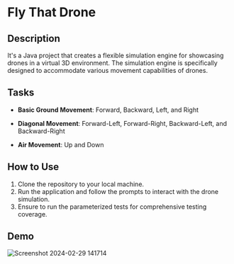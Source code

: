 # Fly That Drone

## Description

It's a Java project that creates a flexible simulation engine for showcasing drones in a virtual 3D environment. The simulation engine is specifically designed to accommodate various movement capabilities of drones.

## Tasks

- **Basic Ground Movement**: Forward, Backward, Left, and Right

- **Diagonal Movement**:  Forward-Left, Forward-Right, Backward-Left, and Backward-Right

- **Air Movement**: Up and Down


## How to Use

1. Clone the repository to your local machine.
2. Run the application and follow the prompts to interact with the drone simulation.
3. Ensure to run the parameterized tests for comprehensive testing coverage.

## Demo
![Screenshot 2024-02-29 141714](https://github.com/MateiMadalina/Fly-That-Drone/assets/116349352/fb992c8b-5314-4fb7-8add-9dbab30efc65)
